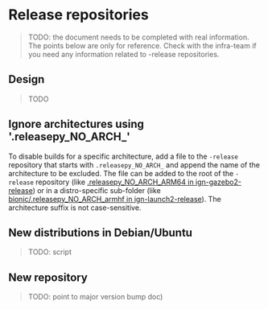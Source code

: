 # Release repositories

> TODO: the document needs to be completed with real information. The points
> below are only for reference. Check with the infra-team if you need
> any information related to -release repositories.

## Design

> TODO

## Ignore architectures using '.releasepy_NO_ARCH_'
To disable builds for a specific architecture, add a file to the `-release`
repository that starts with `.releasepy_NO_ARCH_` and append the name of
the architecture to be excluded. The file can be added to the root of the
`-release` repository (like [.releasepy_NO_ARCH_ARM64 in ign-gazebo2-release](https://github.com/gazebo-release/ign-gazebo2-release/blob/master/.releasepy_NO_ARCH_ARM64))
or in a distro-specific sub-folder (like [bionic/.releasepy_NO_ARCH_armhf in ign-launch2-release](https://github.com/gazebo-release/ign-launch2-release/blob/master/bionic/.releasepy_NO_ARCH_armhf)).
The architecture suffix is not case-sensitive.

## New distributions in Debian/Ubuntu

> TODO: script

## New repository

> TODO: point to major version bump doc)
